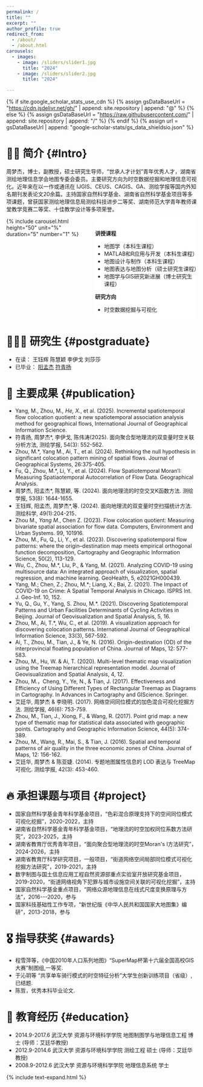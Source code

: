 ```yaml
---
permalink: /
title: ""
excerpt: ""
author_profile: true
redirect_from: 
  - /about/
  - /about.html
carousels:
  - images: 
    - image: /sliders/slider1.jpg
      title: "2024"
    - image: /sliders/slider2.jpg
      title: "2024"

---
```


<style>
.main-content {
  display: flex;
  justify-content: space-between;
  gap: 20px;
}

.sliderBar {
  flex: 4;

  border-radius: 8px;

}

.sliderText {
  flex: 5;
  background-color: #fff;
  border-radius: 8px;
  padding-top:1rem;
}

.carousel__holder {
  width: 100%;
  height: 90%;
}

@media (max-width:768px){
  .main-content{
    flex-direction:column;
  }
  .sliderBar{
    max-width:100%;
    order:0;
  }
  .sliderText{
    order:1;
  }
}
</style>

{% if site.google_scholar_stats_use_cdn %}
{% assign gsDataBaseUrl = "https://cdn.jsdelivr.net/gh/" | append: site.repository | append: "@" %}
{% else %}
{% assign gsDataBaseUrl = "https://raw.githubusercontent.com/" | append: site.repository | append: "/" %}
{% endif %}
{% assign url = gsDataBaseUrl | append: "google-scholar-stats/gs_data_shieldsio.json" %}

<span class='anchor' id='about-me'></span>
# 👨‍🏫 简介 {#Intro}
周梦杰，博士，副教授，硕士研究生导师，“世承人才计划”青年优秀人才，湖南省测绘地理信息学会地图专委会委员。主要研究方向为时空数据挖掘和地理信息可视化。近年来在以一作或通讯在 IJGIS、CEUS、CAGIS、GA、测绘学报等国内外知名期刊发表论文20余篇。主持国家自然科学基金、湖南省自然科学基金项目等多项课题，曾获国家测绘地理信息局测绘科技进步二等奖、湖南师范大学青年教师课堂教学竞赛二等奖、十佳教学设计等多项荣誉。




<!-- 
{% include carousel.html height="50" unit="%" duration="5" number="1" %}

<div class='paper-box'><div class='paper-box-image'><div><div class="badge">In class</div><img src='images/in class.jpg' alt="sym" width="100%"></div></div>
<div class='paper-box-text' markdown="1">


</div>

</div>

-->

<div class="main-content">
  <div class="sliderBar">
    {% include carousel.html height="50" unit="%" duration="5" number="1" %}
  </div>
  <div class='sliderText' markdown="1">


**讲授课程**

- 地图学（本科生课程）
- MATLAB和R应用与开发（本科生课程）
- 地图设计与制作（本科生课程）
- 地图表达与地图分析（硕士研究生课程）
- 地图学与GIS研究新进展（博士研究生课程）


**研究方向**

- 时空数据挖掘与可视化

</div>
</div>




# 👨🏻‍🎓 研究生 {#postgraduate}
- 在读： 王钰辉 陈慧颖 李伊戈 刘莎莎 
- 已毕业： [阳孟杰]() [符青扬]() 


# 📝 主要成果 {#publication} 

- Yang, M., Zhou, M.*, He, X.*, et al. (2025). Incremental spatiotemporal flow colocation quotient: a new spatiotemporal association analysis method for geographical flows, International Journal of Geographical Information Science.
- 符青扬, 周梦杰*, 李伊戈, 陈伟涛(2025). 面向聚合型地理流的双变量时空关联分析方法, 测绘学报, 54(3): 552-562.
- Zhou, M.*, Yang M., Ai, T., et al. (2024). Rethinking the null hypothesis in significant colocation pattern mining of spatial flows. Journal of Geographical Systems, 26:375-405.
- Fu, Q., Zhou, M.*, Li, Y., et al. (2024). Flow Spatiotemporal Moran’I: Measuring Spatiaotemporal Autocorrelation of Flow Data. Geographical Analysis.
- 周梦杰, 阳孟杰*, 陈慧颖, 等. (2024). 面向地理流的时空交叉K函数方法. 测绘学报, 53(8): 1644-1655.
- 王钰辉, 阳孟杰, 周梦杰*,等. (2024). 面向地理流的双变量时空扫描统计方法. 测绘科学, 49(1):204-215．
- Zhou M.*, Yang M.*, Chen Z. (2023). Flow colocation quotient: Measuring bivariate spatial association for flow data. Computers, Environment and Urban Systems. 99, 101916.
- Zhou, M., Fu, Q., Li, Y., et al. (2023). Discovering spatiotemporal flow patterns: where the origin–destination map meets empirical orthogonal function decomposition, Cartography and Geographic Information Science, 50(2), 113-129.
- Wu, C., Zhou, M.*, Liu, P., & Yang, M. (2021). Analyzing COVID-19 using multisource data: An integrated approach of visualization, spatial regression, and machine learning. GeoHealth, 5, e2021GH000439.
- Yang, M.; Chen, Z.; Zhou, M.*; Liang, X.; Bai, Z. (2021). The Impact of COVID-19 on Crime: A Spatial Temporal Analysis in Chicago. ISPRS Int. J. Geo-Inf. 10, 152.
- Yu, Q., Gu, Y., Yang, S. Zhou, M.*. (2021). Discovering Spatiotemporal Patterns and Urban Facilities Determinants of Cycling Activities in Beijing. Journal of Geovisualization and Spatial Analysis, 5, 16.
- Zhou, M., Ai, T.*, Wu, C., et al. (2019). A visualization approach for discovering colocation patterns. International Journal of Geographical Information Science, 33(3), 567-592. 
- Ai, T., Zhou, M., Tian, J., & Ye, N. (2016). Origin-destination (OD) of the interprovincial floating population of China. Journal of Maps, 12: 577-583. 
- Zhou, M., Hu, W. & Ai, T. (2020). Multi-level thematic map visualization using the Treemap hierarchical representation model. Journal of Geovisualization and Spatial Analysis, 4, 12. 
- Zhou, M.，Cheng, Y., Ye, N., & Tian, J. (2017). Effectiveness and Efficiency of Using Different Types of Rectangular Treemap as Diagrams in Cartography. In Advances in Cartography and GIScience. Springer. 
- 艾廷华, 周梦杰 & 李晓明. (2017). 网络空间同位模式的加色混合可视化挖掘方法. 测绘学报, 46(6): 753-759. 
- Zhou, M., Tian, J., Xiong, F., & Wang, R. (2017). Point grid map: a new type of thematic map for statistical data associated with geographic points. Cartography and Geographic Information Science, 44(5): 374-389. 
- Zhou, M., Wang, R., Mai, S., & Tian, J. (2016). Spatial and temporal patterns of air quality in the three economic zones of China. Journal of Maps, 12: 156-162.
- 艾廷华, 周梦杰 & 陈亚婕. (2014). 专题地图属性信息的 LOD 表达与 TreeMap 可视化. 测绘学报, 42(3): 453-460. 	

# 🔥 承担课题与项目 {#project}
- 国家自然科学基金青年科学基金项目，“色彩混合原理支持下的空间同位模式可视化挖掘”，2020-2022，主持
- 湖南省自然科学基金青年科学基金项目，“地理流的时空加权同位系数方法研究”，2023-2025，主持
- 湖南省教育厅优秀青年项目，“面向聚合型地理流的时空Moran's I方法研究”，2024-2026，主持
- 湖南省教育厅科学研究项目，一般项目，“街道网络空间局部同位模式可视化挖掘方法研究”，2019-2021，主持
- 数字制图与国土信息应用工程自然资源部重点实验室开放研究基金项目， 2019-2020，“街道网络视角下犯罪与城市设施空间关联的可视化挖掘”，主持
- 国家自然科学基金重点项目，“网络众源地理信息在线式尺度变换原理与方法”，2016---2020，参与
- 国家科技基础性工作专项，“新世纪版《中华人民共和国国家大地图集》编研”，2013-2018，参与


# 🎖 指导获奖 {#awards} 
- 程雪萍等，《中国2010年人口系列地图》“SuperMap杯第十六届全国高校GIS大赛”制图组,一等奖.
- 于沁玥等 “共享单车骑行模式的时空特征分析”大学生创新训练项目（省级）, 已结题.
- 陈哲，优秀本科毕业论文.


# 📖 教育经历 {#education} 
- 2014.9-2017.6 武汉大学 资源与环境科学学院 地图制图学与地理信息工程 博士 (导师：艾廷华教授)
- 2012.9-2014.6 武汉大学 资源与环境科学学院 测绘工程 硕士 (导师：艾廷华教授)
- 2008.9-2012.6 武汉大学 资源与环境科学学院 地理信息系统 学士




{% include text-expand.html %}
